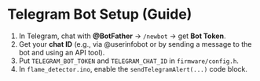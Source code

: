 # Telegram Bot Setup (Guide)

1) In Telegram, chat with **@BotFather** → `/newbot` → get **Bot Token**.
2) Get your **chat ID** (e.g., via @userinfobot or by sending a message to the bot and using an API tool).
3) Put `TELEGRAM_BOT_TOKEN` and `TELEGRAM_CHAT_ID` in `firmware/config.h`.
4) In `flame_detector.ino`, enable the `sendTelegramAlert(...)` code block.